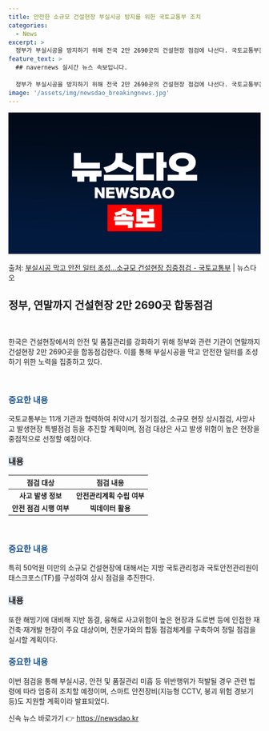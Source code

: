 ```yaml
---
title: 안전한 소규모 건설현장 부실시공 방지를 위한 국토교통부 조치
categories:
  - News
excerpt: >
  정부가 부실시공을 방지하기 위해 전국 2만 2690곳의 건설현장 점검에 나선다. 국토교통부는 연말까지 5개 …
feature_text: >
  ## navernews 실시간 뉴스 속보입니다.

  정부가 부실시공을 방지하기 위해 전국 2만 2690곳의 건설현장 점검에 나선다. 국토교통부는 연말까지 5개 …
image: '/assets/img/newsdao_breakingnews.jpg'
---
```


![뉴스다오 속보](/assets/img/newsdao_breakingnews.jpg)

<p>출처: <a href="https://newsdao.kr/3255" rel="dofollow">부실시공 막고 안전 일터 조성…소규모 건설현장 집중점검 - 국토교통부</a> | 뉴스다오</p>

<h2 data-ke-size="size26">정부, 연말까지 건설현장 2만 2690곳 합동점검</h2>
<p data-ke-size="size16">&nbsp;</p>
한국은 건설현장에서의 안전 및 품질관리를 강화하기 위해 정부와 관련 기관이 연말까지 건설현장 2만 2690곳을 합동점검한다. 이를 통해 부실시공을 막고 안전한 일터를 조성하기 위한 노력을 집중하고 있다.
<p data-ke-size="size16">&nbsp;</p>

<h3><b><span style="color: #1a5490;">중요한 내용</span></b></h3>
<p>국토교통부는 11개 기관과 협력하여 취약시기 정기점검, 소규모 현장 상시점검, 사망사고 발생현장 특별점검 등을 추진할 계획이며, 점검 대상은 사고 발생 위험이 높은 현장을 중점적으로 선정할 예정이다.</p>

<h3><b><span style="background-color: #21538527;">내용</span></b></h3>
<table>
<thead>
<tr>
<th>점검 대상</th>
<th>점검 내용</th>
</tr>
</thead>
<tbody>
<tr>
<td style="text-align: center; height: 17px;"><b>사고 발생 정보</b></td>
<td style="text-align: center; height: 17px;"><b>안전관리계획 수립 여부</b></td>
</tr>
<tr>
<td style="text-align: center; height: 17px;"><b>안전 점검 시행 여부</b></td>
<td style="text-align: center; height: 17px;"><b>빅데이터 활용</b></td>
</tr>
</tbody>
</table>
<p data-ke-size="size16">&nbsp;</p>

<h3><b><span style="color: #1a5490;">중요한 내용</span></b></h3>
<p>특히 50억원 미만의 소규모 건설현장에 대해서는 지방 국토관리청과 국토안전관리원이 태스크포스(TF)를 구성하여 상시 점검을 추진한다.</p>

<h3><b><span style="background-color: #21538527;">내용</span></b></h3>
<p>또한 해빙기에 대비해 지반 동결, 융해로 사고위험이 높은 현장과 도로변 등에 인접한 재건축·재개발 현장이 주요 대상이며, 전문가와의 합동 점검체계를 구축하여 정밀 점검을 실시할 계획이다.</p>

<h3><b><span style="color: #1a5490;">중요한 내용</span></b></h3>
<p>이번 점검을 통해 부실시공, 안전 및 품질관리 미흡 등 위반행위가 적발될 경우 관련 법령에 따라 엄중히 조치할 예정이며, 스마트 안전장비(지능형 CCTV, 붕괴 위험 경보기 등)도 지원할 계획이라 발표되었다.</p> 

신속 뉴스 바로가기 👉 <a href="https://newsdao.kr" rel="dofollow">https://newsdao.kr</a>


